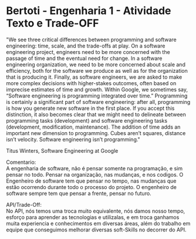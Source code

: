 # Bertoti - Engenharia 1 - Atividade Texto e Trade-OFF



"We see three critical differences between programming and software engineering: time, scale, and the trade-offs at play. On a software engineering project, engineers need to be more concerned with the passage of time and the eventual need for change. In a software engineering organization, we need to be more concerned about scale and efficiency, both for the software we produce as well as for the organization that is producing it. Finally, as software engineers, we are asked to make more complex decisions with higher-stakes outcomes, often based on imprecise estimates of time and growth. Within Google, we sometimes say, “Software engineering is programming integrated over time.” Programming is certainly a significant part of software engineering: after all, programming is how you generate new software in the first place. If you accept this distinction, it also becomes clear that we might need to delineate between programming tasks (development) and software engineering tasks (development, modification, maintenance). The addition of time adds an important new dimension to programming. Cubes aren’t squares, distance isn’t velocity. Software engineering isn’t programming."

Titus Winters, Software Engineering at Google


Comentario:</br>
A engenharia de software, não é pensar somente na programação, e sim pensar no todo. Pensar na organização, nas mudanças, e nos codigos. O Engenheiro de software tem que pensar no tempo, nas mudanças que estão ocorrendo durante todo o processo do projeto. O engenheiro de software sempre tem que pensar a frente, pensar no futuro.



API/Trade-Off:</br>
No API, nós temos uma troca muito equivalente, nós damos nosso tempo, esforço para aprender as tecnologias e utilizalas, e em troca ganhamos muita experiencia e conhecimentos em diversas áreas, além do trabalho em equipe que conseguimos melhorar diversas soft-Skills no decorrer do API.

